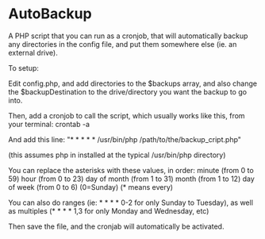 # AutoBackup
A PHP script that you can run as a cronjob, that will automatically backup any directories in the config file, and put them somewhere else (ie. an external drive).

To setup:

Edit config.php, and add directories to the $backups array, and also change the $backupDestination to the drive/directory you want the backup to go into.

Then, add a cronjob to call the script, which usually works like this, from your terminal:
crontab -a

And add this line:
 "* * * * * /usr/bin/php /path/to/the/backup_cript.php"
 
 (this assumes php in installed at the typical /usr/bin/php directory)

You can replace the asterisks with these values, in order:
minute (from 0 to 59)
hour (from 0 to 23)
day of month (from 1 to 31)
month (from 1 to 12)
day of week (from 0 to 6) (0=Sunday)
(* means every)

You can also do ranges (ie: * * * * 0-2 for only Sunday to Tuesday), as well as multiples (* * * * 1,3 for only Monday and Wednesday, etc)

Then save the file, and the cronjab will automatically be activated.

